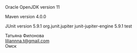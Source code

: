 Oracle OpenJDK version 11

Maven version 4.0.0

JUnit version 5.9.1
<dependency>
<groupId>org.junit.jupiter</groupId>
<artifactId>junit-jupiter-engine</artifactId>
<version>5.9.1</version>
<scope>test</scope>
</dependency>

Татьяна Филонова  
liliannna.t@gmail.com  
Омск

